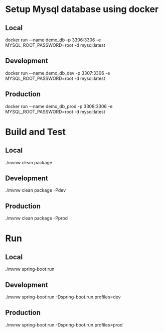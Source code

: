 
# Setup Mysql database using docker

## Local

docker run --name demo_db -p 3306:3306 -e MYSQL_ROOT_PASSWORD=root -d mysql:latest

## Development

docker run --name demo_db_dev -p 3307:3306 -e MYSQL_ROOT_PASSWORD=root -d mysql:latest

## Production

docker run --name demo_db_prod -p 3308:3306 -e MYSQL_ROOT_PASSWORD=root -d mysql:latest

# Build and Test

## Local

./mvnw clean package

## Development

./mvnw clean package -Pdev

## Production

./mvnw clean package -Pprod

# Run

## Local

./mvnw spring-boot:run

## Development

./mvnw spring-boot:run -Dspring-boot.run.profiles=dev

## Production

./mvnw spring-boot:run -Dspring-boot.run.profiles=prod
